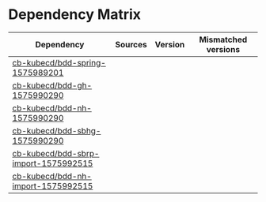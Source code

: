 # Dependency Matrix

Dependency | Sources | Version | Mismatched versions
---------- | ------- | ------- | -------------------
[cb-kubecd/bdd-spring-1575989201](https://github.com/cb-kubecd/bdd-spring-1575989201.git) |  | []() | 
[cb-kubecd/bdd-gh-1575990290](https://github.com/cb-kubecd/bdd-gh-1575990290.git) |  | []() | 
[cb-kubecd/bdd-nh-1575990290](https://github.com/cb-kubecd/bdd-nh-1575990290.git) |  | []() | 
[cb-kubecd/bdd-sbhg-1575990290](https://github.com/cb-kubecd/bdd-sbhg-1575990290.git) |  | []() | 
[cb-kubecd/bdd-sbrp-import-1575992515](https://github.com/cb-kubecd/bdd-sbrp-import-1575992515.git) |  | []() | 
[cb-kubecd/bdd-nh-import-1575992515](https://github.com/cb-kubecd/bdd-nh-import-1575992515.git) |  | []() | 
